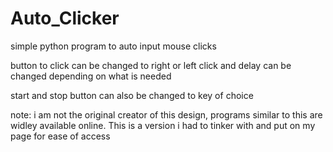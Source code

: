 # Auto_Clicker

simple python program to auto input mouse clicks

button to click can be changed to right or left click and delay can be changed depending on what is needed

start and stop button can also be changed to key of choice

note: i am not the original creator of this design, programs similar to this are widley available online. This is a version i had to tinker with and put on my page for ease of access

